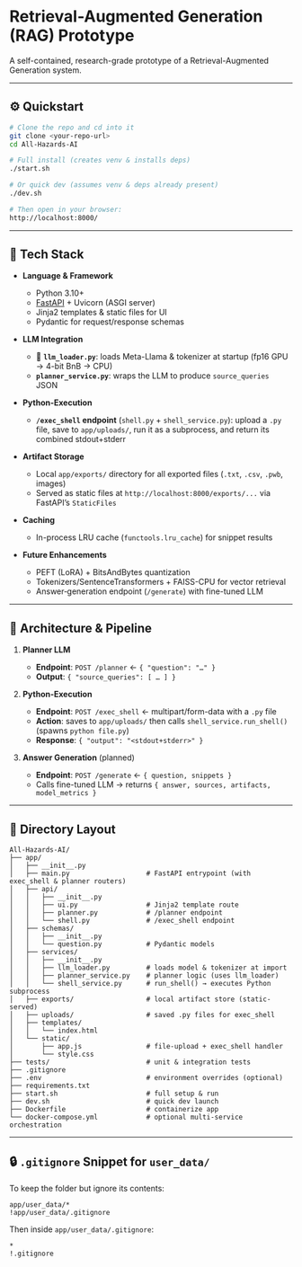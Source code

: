 # Retrieval-Augmented Generation (RAG) Prototype

A self-contained, research-grade prototype of a Retrieval-Augmented Generation system.

---

## ⚙️ Quickstart

```bash
# Clone the repo and cd into it
git clone <your-repo-url>
cd All-Hazards-AI

# Full install (creates venv & installs deps)
./start.sh

# Or quick dev (assumes venv & deps already present)
./dev.sh

# Then open in your browser:
http://localhost:8000/
```

---

## 🚀 Tech Stack

- **Language & Framework**  
  - Python 3.10+  
  - [FastAPI](https://fastapi.tiangolo.com/) + Uvicorn (ASGI server)  
  - Jinja2 templates & static files for UI  
  - Pydantic for request/response schemas  

- **LLM Integration**  
  - 🤖 **`llm_loader.py`**: loads Meta-Llama & tokenizer at startup (fp16 GPU → 4-bit BnB → CPU)  
  - **`planner_service.py`**: wraps the LLM to produce `source_queries` JSON  

- **Python-Execution**  
  - **`/exec_shell` endpoint** (`shell.py` + `shell_service.py`): upload a `.py` file, save to `app/uploads/`, run it as a subprocess, and return its combined stdout+stderr  

- **Artifact Storage**  
  - Local `app/exports/` directory for all exported files (`.txt`, `.csv`, `.pwb`, images)  
  - Served as static files at `http://localhost:8000/exports/...` via FastAPI’s `StaticFiles`  

- **Caching**  
  - In-process LRU cache (`functools.lru_cache`) for snippet results  

- **Future Enhancements**  
  - PEFT (LoRA) + BitsAndBytes quantization  
  - Tokenizers/SentenceTransformers + FAISS-CPU for vector retrieval  
  - Answer‐generation endpoint (`/generate`) with fine-tuned LLM  

---

## 📐 Architecture & Pipeline

1. **Planner LLM**  
   - **Endpoint**: `POST /planner` ← `{ "question": "…" }`  
   - **Output**: `{ "source_queries": [ … ] }`  

2. **Python-Execution**  
   - **Endpoint**: `POST /exec_shell` ← multipart/form-data with a `.py` file  
   - **Action**: saves to `app/uploads/` then calls `shell_service.run_shell()` (spawns `python file.py`)  
   - **Response**: `{ "output": "<stdout+stderr>" }`  

3. **Answer Generation** (planned)  
   - **Endpoint**: `POST /generate` ← `{ question, snippets }`  
   - Calls fine-tuned LLM → returns `{ answer, sources, artifacts, model_metrics }`  

---

## 📁 Directory Layout

```text
All-Hazards-AI/
├── app/
│   ├── __init__.py
│   ├── main.py                   # FastAPI entrypoint (with exec_shell & planner routers)
│   ├── api/
│   │   ├── __init__.py
│   │   ├── ui.py                 # Jinja2 template route
│   │   ├── planner.py            # /planner endpoint
│   │   └── shell.py              # /exec_shell endpoint
│   ├── schemas/
│   │   ├── __init__.py
│   │   └── question.py           # Pydantic models
│   ├── services/
│   │   ├── __init__.py
│   │   ├── llm_loader.py         # loads model & tokenizer at import
│   │   ├── planner_service.py    # planner logic (uses llm_loader)
│   │   └── shell_service.py      # run_shell() → executes Python subprocess
│   ├── exports/                  # local artifact store (static-served)
│   ├── uploads/                  # saved .py files for exec_shell
│   ├── templates/
│   │   └── index.html
│   └── static/
│       ├── app.js                # file-upload + exec_shell handler
│       └── style.css
├── tests/                        # unit & integration tests
├── .gitignore
├── .env                          # environment overrides (optional)
├── requirements.txt
├── start.sh                      # full setup & run
├── dev.sh                        # quick dev launch
├── Dockerfile                    # containerize app
└── docker-compose.yml            # optional multi-service orchestration
```

---

## 🔒 `.gitignore` Snippet for `user_data/`

To keep the folder but ignore its contents:

```gitignore
app/user_data/*
!app/user_data/.gitignore
```

Then inside `app/user_data/.gitignore`:

```gitignore
*
!.gitignore
```
